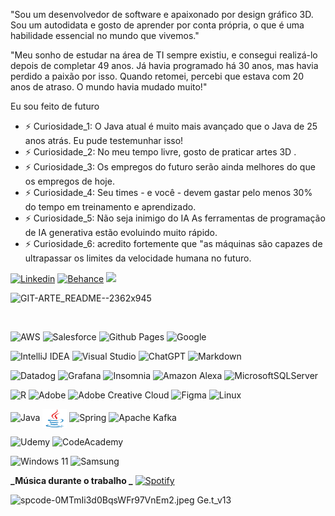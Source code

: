 

"Sou um desenvolvedor de software e apaixonado por design gráfico 3D. Sou um autodidata e gosto de aprender por conta própria, o que é uma habilidade essencial no mundo que vivemos."

"Meu sonho de estudar na área de TI sempre existiu, e consegui realizá-lo depois de completar 49 anos. Já havia programado há 30 anos, mas havia perdido a paixão por isso. Quando retomei, percebi que estava com 20 anos de atraso. O mundo havia mudado muito!"


Eu sou feito de futuro

- ⚡ Curiosidade_1: O Java atual é muito mais avançado que o Java de 25 anos atrás. Eu pude testemunhar isso! 
- ⚡ Curiosidade_2: No meu tempo livre, gosto de praticar artes 3D .
- ⚡ Curiosidade_3: Os empregos do futuro serão ainda melhores do que os empregos de hoje.
- ⚡ Curiosidade_4: Seu times - e você - devem gastar pelo menos 30% do tempo em treinamento e aprendizado.
- ⚡ Curiosidade_5: Não seja inimigo do IA As ferramentas de programação de IA generativa estão evoluindo muito rápido.
- ⚡ Curiosidade_6: acredito fortemente que "as máquinas são capazes de ultrapassar os limites da velocidade humana no futuro.








[![Linkedin](https://img.shields.io/badge/LinkedIn-0077B5?style=for-the-badge&logo=linkedin&logoColor=white)](https://www.linkedin.com/in/rogtavares/)
[![Behance](https://img.shields.io/badge/Behance-1769ff?style=for-the-badge&logo=behance&logoColor=white)](https://www.behance.net/getavares) 
<a href="https://instagram.com/rogtavares" target="_blank"><img src="https://img.shields.io/badge/-Instagram-%23E4405F?style=for-the-badge&logo=instagram&logoColor=white" target="_blank"></a>



</div>


![GIT-ARTE_README--2362x945](https://user-images.githubusercontent.com/91990479/229309927-6cc8681d-e593-452e-81f3-4fac91985d9f.jpg)


<div dir="auto"><br>



![AWS](https://img.shields.io/badge/AWS-%23FF9900.svg?style=for-the-badge&logo=amazon-aws&logoColor=white)
![Salesforce](https://img.shields.io/badge/Salesforce-00A1E0?style=for-the-badge&logo=Salesforce&logoColor=white)
![Github Pages](https://img.shields.io/badge/github%20pages-121013?style=for-the-badge&logo=github&logoColor=white)
![Google](https://img.shields.io/badge/Google_Cloud-4285F4?style=for-the-badge&logo=google-cloud&logoColor=white)

![IntelliJ IDEA](https://img.shields.io/badge/IntelliJIDEA-000000.svg?style=for-the-badge&logo=intellij-idea&logoColor=white)
![Visual Studio](https://img.shields.io/badge/Visual%20Studio-5C2D91.svg?style=for-the-badge&logo=visual-studio&logoColor=white)
![ChatGPT](https://img.shields.io/badge/chatGPT-74aa9c?style=for-the-badge&logo=openai&logoColor=white)
![Markdown](https://img.shields.io/badge/Markdown-000000?style=for-the-badge&logo=markdown&logoColor=white)

![Datadog](https://img.shields.io/badge/datadog-%23632CA6.svg?style=for-the-badge&logo=datadog&logoColor=white)
![Grafana](https://img.shields.io/badge/grafana-%23F46800.svg?style=for-the-badge&logo=grafana&logoColor=white)
![Insomnia](https://img.shields.io/badge/Insomnia-black?style=for-the-badge&logo=insomnia&logoColor=5849BE)
![Amazon Alexa](https://img.shields.io/badge/amazon%20alexa-52b5f7?style=for-the-badge&logo=amazon%20alexa&logoColor=white)
![MicrosoftSQLServer](https://img.shields.io/badge/Microsoft%20SQL%20Server-CC2927?style=for-the-badge&logo=microsoft%20sql%20server&logoColor=white)


![R](https://img.shields.io/badge/r-%23276DC3.svg?style=for-the-badge&logo=r&logoColor=white)
![Adobe](https://img.shields.io/badge/adobe-%23FF0000.svg?style=for-the-badge&logo=adobe&logoColor=white)
![Adobe Creative Cloud](https://img.shields.io/badge/Adobe%20Creative%20Cloud-DA1F26.svg?style=for-the-badge&logo=Adobe%20Creative%20Cloud&logoColor=white)
![Figma](https://img.shields.io/badge/figma-%23F24E1E.svg?style=for-the-badge&logo=figma&logoColor=white)
![Linux](https://img.shields.io/badge/Linux-FCC624?style=for-the-badge&logo=linux&logoColor=black)


![Java](https://img.shields.io/badge/java-%23ED8B00.svg?style=for-the-badge&logo=openjdk&logoColor=white)
<img align="center" alt="RT-Java" height="30" width="39" src="https://raw.githubusercontent.com/devicons/devicon/master/icons/java/java-original.svg">
![Spring](https://img.shields.io/badge/spring-%236DB33F.svg?style=for-the-badge&logo=spring&logoColor=white)
![Apache Kafka](https://img.shields.io/badge/Apache%20Kafka-000?style=for-the-badge&logo=apachekafka)


![Udemy](https://img.shields.io/badge/Udemy-A435F0?style=for-the-badge&logo=Udemy&logoColor=white)
![CodeAcademy](https://img.shields.io/badge/Codecademy-FFF0E5?style=for-the-badge&logo=codecademy&logoColor=303347)

![Windows 11](https://img.shields.io/badge/Windows%2011-%230079d5.svg?style=for-the-badge&logo=Windows%2011&logoColor=white)
![Samsung](https://img.shields.io/badge/Samsung-%231428A0.svg?style=for-the-badge&logo=samsung&logoColor=white)






**_Música durante o trabalho  _** 
[![Spotify](https://img.shields.io/badge/Spotify-1ED760?style=for-the-badge&logo=spotify&logoColor=white)](https://open.spotify.com/playlist/0MTmIi3d0BqsWFr97VnEm2?si=a17b345188ed4358)

![spcode-0MTmIi3d0BqsWFr97VnEm2.jpeg](..%2F..%2F..%2F..%2FDownloads%2Fspcode-0MTmIi3d0BqsWFr97VnEm2.jpeg)
Ge.t_v13